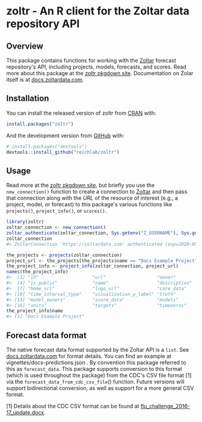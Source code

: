 
<!-- README.md is generated from README.Rmd. Please edit that file -->
zoltr - An R client for the Zoltar data repository API
======================================================

Overview
--------

This package contains functions for working with the [Zoltar](https://www.zoltardata.com/) forecast repository's API, including projects, models, forecasts, and scores. Read more about this package at the [zoltr pkgdown site](http://reichlab.io/zoltr/). Documentation on Zolar itself is at [docs.zoltardata.com](https://docs.zoltardata.com/).

Installation
------------

You can install the released version of zoltr from [CRAN](https://CRAN.R-project.org) with:

``` r
install.packages("zoltr")
```

And the development version from [GitHub](https://github.com/) with:

``` r
# install.packages("devtools")
devtools::install_github("reichlab/zoltr")
```

Usage
-----

Read more at the [zoltr pkgdown site](http://reichlab.io/zoltr/), but briefly you use the `new_connection()` function to create a connection to [Zoltar](https://www.zoltardata.com/) and then pass that connection along with the *URL* of the resource of interest (e.g., a project, model, or forecast) to this package's various functions like `projects()`, `project_info()`, or `scores()`.

``` r
library(zoltr)
zoltar_connection <- new_connection()
zoltar_authenticate(zoltar_connection, Sys.getenv("Z_USERNAME"), Sys.getenv("Z_PASSWORD"))
zoltar_connection
#> ZoltarConnection 'https://zoltardata.com' authenticated (exp=2020-05-08 18:43:21 UTC)

the_projects <- projects(zoltar_connection)
project_url <- the_projects[the_projects$name == "Docs Example Project", "url"]
the_project_info <- project_info(zoltar_connection, project_url)
names(the_project_info)
#>  [1] "id"                    "url"                   "owner"                
#>  [4] "is_public"             "name"                  "description"          
#>  [7] "home_url"              "logo_url"              "core_data"            
#> [10] "time_interval_type"    "visualization_y_label" "truth"                
#> [13] "model_owners"          "score_data"            "models"               
#> [16] "units"                 "targets"               "timezeros"
the_project_info$name
#> [1] "Docs Example Project"
```

Forecast data format
--------------------

The native forecast data format supported by the Zoltar API is a `list`. See [docs.zoltardata.com](https://docs.zoltardata.com/) for format details. You can find an example at vignettes/docs-predictions.json . By convention this package referred to this as `forecast_data`. This package supports conversion to this format (which is used throughout the package) from the CDC's CSV file format \[1\] via the `forecast_data_from_cdc_csv_file`() function. Future versions will support bidirectional conversion, as well as support for a more general CSV format.

\[1\] Details about the CDC CSV format can be found at [flu\_challenge\_2016-17\_update.docx](https://predict.cdc.gov/api/v1/attachments/flusight/flu_challenge_2016-17_update.docx).
